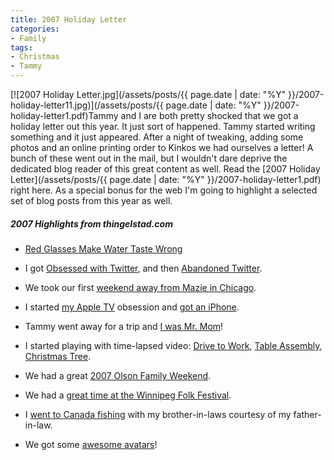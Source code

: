 ```yaml
---
title: 2007 Holiday Letter
categories:
- Family
tags:
- Christmas
- Tammy
---
```


[![2007 Holiday Letter.jpg](/assets/posts/{{ page.date | date: "%Y" }}/2007-holiday-letter11.jpg)](/assets/posts/{{ page.date | date: "%Y" }}/2007-holiday-letter1.pdf)Tammy and I are both pretty shocked that we got a holiday letter out this year. It just sort of happened. Tammy started writing something and it just appeared. After a night of tweaking, adding some photos and an online printing order to Kinkos we had ourselves a letter! A bunch of these went out in the mail, but I wouldn't dare deprive the dedicated blog reader of this great content as well. Read the [2007 Holiday Letter](/assets/posts/{{ page.date | date: "%Y" }}/2007-holiday-letter1.pdf) right here.
As a special bonus for the web I'm going to highlight a selected set of blog posts from this year as well.

##### 2007 Highlights from thingelstad.com



  * [Red Glasses Make Water Taste Wrong](/thingelstad/the-water-tastes-different)


  * I got [Obsessed with Twitter](/thingelstad/twitterific), and then [Abandoned Twitter](/thingelstad/buh-bye-twitter).


  * We took our first [weekend away from Mazie in Chicago](/thingelstad/weekend-in-chicago).


  * I started [my Apple TV](/thingelstad/apple-tv-in-the-house) obsession and [got an iPhone](/thingelstad/i-got-my-iphone).


  * Tammy went away for a trip and [I was Mr. Mom](/thingelstad/first-day-as-mr-mom)!


  * I started playing with time-lapsed video: [Drive to Work](/thingelstad/drive-to-work-take-2), [Table Assembly](/thingelstad/assembling-mazies-birthday-present), [Christmas Tree](/thingelstad/christmas-tree-2007).


  * We had a great [2007 Olson Family Weekend](/thingelstad/2007-olson-family-weekend).


  * We had a [great time at the Winnipeg Folk Festival](/thingelstad/2007-winnipeg-folk-festival-recap).


  * I [went to Canada fishing](/thingelstad/canadian-fishing-trip-recap) with my brother-in-laws courtesy of my father-in-law.


  * We got some [awesome avatars](/thingelstad/super-cool-avatars)!


